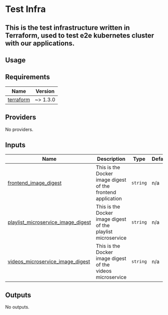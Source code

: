 <!-- BEGIN_TF_DOCS -->
# Test Infra
This is the test infrastructure written in Terraform, used to test e2e kubernetes cluster with our applications.
---
## Usage
## Requirements

| Name | Version |
|------|---------|
| <a name="requirement_terraform"></a> [terraform](#requirement\_terraform) | ~> 1.3.0 |
## Providers

No providers.
## Inputs

| Name | Description | Type | Default | Required |
|------|-------------|------|---------|:--------:|
| <a name="input_frontend_image_digest"></a> [frontend\_image\_digest](#input\_frontend\_image\_digest) | This is the Docker image digest of the frontend application | `string` | n/a | yes |
| <a name="input_playlist_microservice_image_digest"></a> [playlist\_microservice\_image\_digest](#input\_playlist\_microservice\_image\_digest) | This is the Docker image digest of the playlist microservice | `string` | n/a | yes |
| <a name="input_videos_microservice_image_digest"></a> [videos\_microservice\_image\_digest](#input\_videos\_microservice\_image\_digest) | This is the Docker image digest of the videos microservice | `string` | n/a | yes |
## Outputs

No outputs.
<!-- END_TF_DOCS -->
